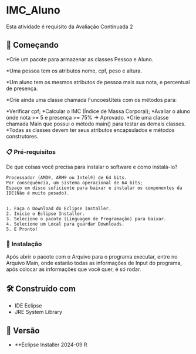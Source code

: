 # IMC_Aluno

Esta atividade é requisito da Avaliação Continuada 2

## 🚀 Começando

*Crie um pacote para armazenar as classes Pessoa e Aluno.

*Uma pessoa tem os atributos nome, cpf, peso e altura.

*Um aluno tem os mesmos atributos de pessoa mais sua nota, e percentual de presença. 

*Crie ainda uma classe chamada FuncoesUteis com os métodos para:

*Verificar cpf;
*Calcular o IMC (Índice de Massa Corporal);
*Avaliar o aluno onde nota >= 5 e presença >= 75% → Aprovado.
*Crie uma classe chamada Main que possui o método main() para testar as demais classes.
*Todas as classes devem ter seus atributos encapsulados e métodos construtores. 


### 📋 Pré-requisitos

De que coisas você precisa para instalar o software e como instalá-lo?

```
Processador (AMD®, ARM® ou Intel®) de 64 bits.
Por consequência, um sistema operacional de 64 bits;
Espaço em disco suficiente para baixar e instalar os componentes da IDE(Não é muito pesado).


1. Faça o Download do Eclipse Installer.
2. Inicie o Eclipse Installer.
3. Selecione o pacote (Linguagem de Programação) para baixar.
4. Selecione um Local para guardar Downloads.
5. E Pronto!

```

### 🔧 Instalação

Após abrir o pacote com o Arquivo para o programa executar, entre no Arquivo Main, onde estarão todas as informações de Input do programa, após colocar as informações que você quer, é só rodar.

## 🛠️ Construído com

* IDE Eclipse
* JRE System Library

## 📌 Versão

* **Eclipse Installer 2024-09 R
